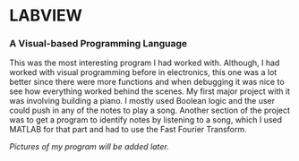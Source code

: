 # LABVIEW
### A Visual-based Programming Language

This was the most interesting program I had worked with. Although, I had worked with visual programming before in electronics, this one was a lot better since there were more functions and when debugging it was nice to see how everything worked behind the scenes. My first major project with it was involving building a piano. I mostly used Boolean logic and the user could push in any of the notes to play a song. Another section of the project was to get a program to identify notes by listening to a song, which I used MATLAB for that part and had to use the Fast Fourier Transform.

_Pictures of my program will be added later._
